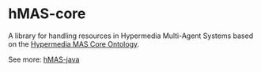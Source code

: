 # hMAS-core

A library for handling resources in Hypermedia Multi-Agent Systems based on the [Hypermedia MAS Core Ontology](https://purl.org/hmas/core).

See more: [hMAS-java](https://github.com/danaivach/hmas-java/tree/main)
